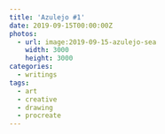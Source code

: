 ```yaml
---
title: 'Azulejo #1'
date: 2019-09-15T00:00:00Z
photos:
  - url: image:2019-09-15-azulejo-sea
    width: 3000
    height: 3000
categories:
  - writings
tags:
  - art
  - creative
  - drawing
  - procreate
---
```

